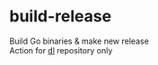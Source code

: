 # build-release

Build Go binaries & make new release  
Action for [dl](https://github.com/local-deploy/dl) repository only

